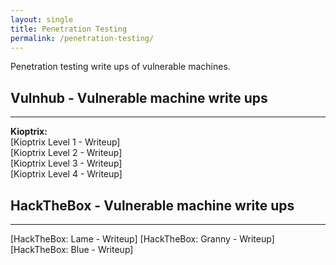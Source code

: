 ```yaml
---
layout: single
title: Penetration Testing
permalink: /penetration-testing/
---
```

Penetration testing write ups of vulnerable machines.

<h2>Vulnhub - Vulnerable machine write ups</h2>
<hr>
<strong>Kioptrix:</strong><br>
[Kioptrix Level 1 - Writeup]
<br>
[Kioptrix Level 2 - Writeup]
<br>
[Kioptrix Level 3 - Writeup]
<br>
[Kioptrix Level 4 - Writeup]

<h2>HackTheBox - Vulnerable machine write ups</h2>
<hr>
[HackTheBox: Lame - Writeup]
[HackTheBox: Granny - Writeup]
[HackTheBox: Blue - Writeup]



[Kioptrix Level 1 - Writeup]: https://kyle-c-simmons.github.io/vulnhub/vulnerable-machine/Kioptrix-level1/
[Kioptrix Level 2 - Writeup]: https://kyle-c-simmons.github.io/vulnhub/vulnerable-machine/Kioptrix-level2/
[Kioptrix Level 3 - Writeup]: https://kyle-c-simmons.github.io/vulnhub/vulnerable-machine/Kioptrix-level3/
[Kioptrix Level 4 - Writeup]: https://kyle-c-simmons.github.io/vulnhub/vulnerable-machine/Kioptrix-level4/

[HackTheBox: Lame - Writeup]: https://kyle-c-simmons.github.io/htb/htb-lame/
[HackTheBox: Granny - Writeup]: https://kyle-c-simmons.github.io/htb/htb-granny/
[HackTheBox: Blue - Writeup]: https://kyle-c-simmons.github.io/htb/htb-blue/
